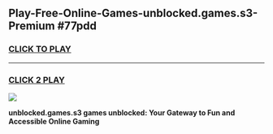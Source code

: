 
## Play-Free-Online-Games-unblocked.games.s3-Premium #77pdd
<h3>
<a href="https://premium.freeplayer.one?title=unblocked.games.s3&ref=8M">CLICK TO PLAY</a></h3>
<hr>

<h3>
<a href="https://premium.freeplayer.one?title=unblocked.games.s3&ref=8M">CLICK 2 PLAY</a>
  
</h3>

<a href="https://premium.freeplayer.one?title=unblocked.games.s3&ref=8M"><img src="https://clearcache.store/games.png"></a>


**unblocked.games.s3 games unblocked: Your Gateway to Fun and Accessible Online Gaming**
